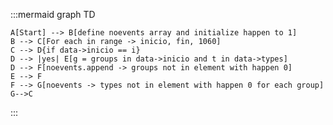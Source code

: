 :::mermaid
graph TD

    A[Start] --> B[define noevents array and initialize happen to 1]
    B --> C[For each in range -> inicio, fin, 1060]
    C --> D{if data->inicio == i}
    D --> |yes| E[g = groups in data->inicio and t in data->types]
    D --> F[noevents.append -> groups not in element with happen 0]
    E --> F
    F --> G[noevents -> types not in element with happen 0 for each group]
    G-->C
:::

